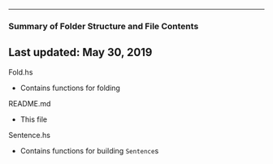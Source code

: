--------------------------------------------------
### Summary of Folder Structure and File Contents
Last updated: May 30, 2019
--------------------------------------------------

Fold.hs
  - Contains functions for folding

README.md
  - This file

Sentence.hs
  - Contains functions for building `Sentence`s
  